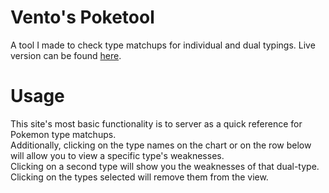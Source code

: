 # Vento's Poketool

A tool I made to check type matchups for individual and dual typings. Live version can be found [here](https://ventooreo.github.io/poketool).

# Usage

This site's most basic functionality is to server as a quick reference for Pokemon type matchups. <br>
Additionally, clicking on the type names on the chart or on the row below will allow you to view a specific type's weaknesses. <br>
Clicking on a second type will show you the weaknesses of that dual-type. <br>
Clicking on the types selected will remove them from the view. <br>
